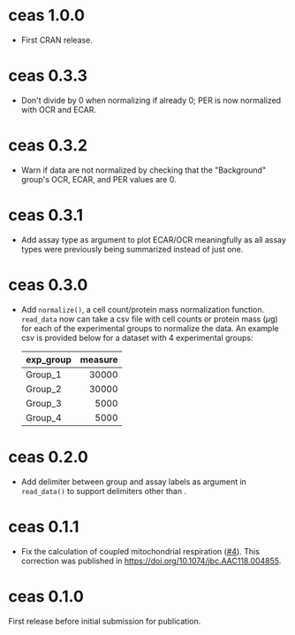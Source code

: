 # ceas 1.0.0

 - First CRAN release.

# ceas 0.3.3

 - Don't divide by 0 when normalizing if already 0; PER is now normalized with
   OCR and ECAR.

# ceas 0.3.2

 - Warn if data are not normalized by checking that the "Background" group's
   OCR, ECAR, and PER values are 0.

# ceas 0.3.1

 - Add assay type as argument to plot ECAR/OCR meaningfully as all assay types
   were previously being summarized instead of just one.

# ceas 0.3.0

 - Add `normalize()`, a cell count/protein mass normalization function.
   `read_data` now can take a csv file with cell counts or protein mass ($\mu$g)
   for each of the experimental groups to normalize the data.
   An example csv is provided below for a dataset with 4 experimental groups:

   |exp_group | measure|
   |:---------|-------:|
   |Group_1   |   30000|
   |Group_2   |   30000|
   |Group_3   |    5000|
   |Group_4   |    5000|

# ceas 0.2.0

 - Add delimiter between group and assay labels as argument in `read_data()` to
   support delimiters other than <Space>.

# ceas 0.1.1

- Fix the calculation of coupled mitochondrial respiration
  ([#4](https://github.com/jamespeapen/ceas/issues/4)). This correction was
  published in <https://doi.org/10.1074/jbc.AAC118.004855>.

# ceas 0.1.0

First release before initial submission for publication.
